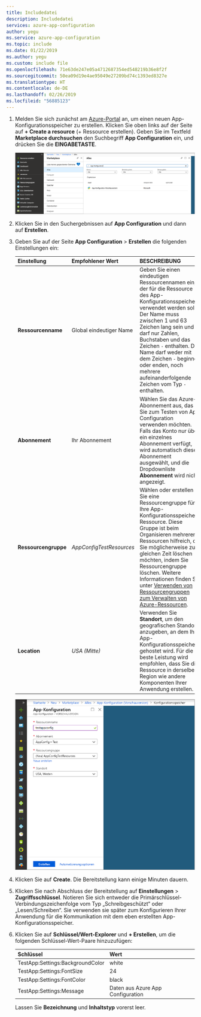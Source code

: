 ```yaml
---
title: Includedatei
description: Includedatei
services: azure-app-configuration
author: yegu
ms.service: azure-app-configuration
ms.topic: include
ms.date: 01/22/2019
ms.author: yegu
ms.custom: include file
ms.openlocfilehash: 71e63de247e05a4712687354ed548219b36e8f2f
ms.sourcegitcommit: 50ea09d19e4ae95049e27209bd74c1393ed8327e
ms.translationtype: HT
ms.contentlocale: de-DE
ms.lasthandoff: 02/26/2019
ms.locfileid: "56885123"
---
```

1. Melden Sie sich zunächst am [Azure-Portal](https://aka.ms/azconfig/portal) an, um einen neuen App-Konfigurationsspeicher zu erstellen. Klicken Sie oben links auf der Seite auf **+ Create a resource** (+ Ressource erstellen). Geben Sie im Textfeld **Marketplace durchsuchen** den Suchbegriff **App Configuration** ein, und drücken Sie die **EINGABETASTE**.

    ![Suchen nach App Configuration](../articles/azure-app-configuration/media/quickstarts/azure-app-configuration-new.png)

2. Klicken Sie in den Suchergebnissen auf **App Configuration** und dann auf **Erstellen**.

3. Geben Sie auf der Seite **App Configuration** > **Erstellen** die folgenden Einstellungen ein:

    | Einstellung | Empfohlener Wert | BESCHREIBUNG |
    |---|---|---|
    | **Ressourcenname** | Global eindeutiger Name | Geben Sie einen eindeutigen Ressourcennamen ein, der für die Ressource des App-Konfigurationsspeichers verwendet werden soll. Der Name muss zwischen 1 und 63 Zeichen lang sein und darf nur Zahlen, Buchstaben und das Zeichen `-` enthalten. Der Name darf weder mit dem Zeichen `-` beginnen oder enden, noch mehrere aufeinanderfolgende Zeichen vom Typ `-` enthalten.  |
    | **Abonnement** | Ihr Abonnement | Wählen Sie das Azure-Abonnement aus, das Sie zum Testen von App Configuration verwenden möchten. Falls das Konto nur über ein einzelnes Abonnement verfügt, wird automatisch dieses Abonnement ausgewählt, und die Dropdownliste **Abonnement** wird nicht angezeigt. |
    | **Ressourcengruppe** | *AppConfigTestResources* | Wählen oder erstellen Sie eine Ressourcengruppe für Ihre App-Konfigurationsspeicher-Ressource. Diese Gruppe ist beim Organisieren mehrerer Ressourcen hilfreich, die Sie möglicherweise zur gleichen Zeit löschen möchten, indem Sie Ressourcengruppe löschen. Weitere Informationen finden Sie unter [Verwenden von Ressourcengruppen zum Verwalten von Azure-Ressourcen](/azure/azure-resource-manager/resource-group-overview). |
    | **Location** | *USA (Mitte)* | Verwenden Sie **Standort**, um den geografischen Standort anzugeben, an dem Ihr App-Konfigurationsspeicher gehostet wird. Für die beste Leistung wird empfohlen, dass Sie die Ressource in derselben Region wie andere Komponenten Ihrer Anwendung erstellen. |

    ![Erstellen einer App-Konfigurationsspeicherressource](../articles/azure-app-configuration/media/quickstarts/azure-app-configuration-create.png)

4. Klicken Sie auf **Create**. Die Bereitstellung kann einige Minuten dauern.

5. Klicken Sie nach Abschluss der Bereitstellung auf **Einstellungen** > **Zugriffsschlüssel**. Notieren Sie sich entweder die Primärschlüssel-Verbindungszeichenfolge vom Typ „Schreibgeschützt“ oder „Lesen/Schreiben“. Sie verwenden sie später zum Konfigurieren Ihrer Anwendung für die Kommunikation mit dem eben erstellten App-Konfigurationsspeicher.

6. Klicken Sie auf **Schlüssel/Wert-Explorer** und **+ Erstellen**, um die folgenden Schlüssel-Wert-Paare hinzuzufügen:

    | Schlüssel | Wert |
    |---|---|
    | TestApp:Settings:BackgroundColor | white |
    | TestApp:Settings:FontSize | 24 |
    | TestApp:Settings:FontColor | black |
    | TestApp:Settings:Message | Daten aus Azure App Configuration |

    Lassen Sie **Bezeichnung** und **Inhaltstyp** vorerst leer.
